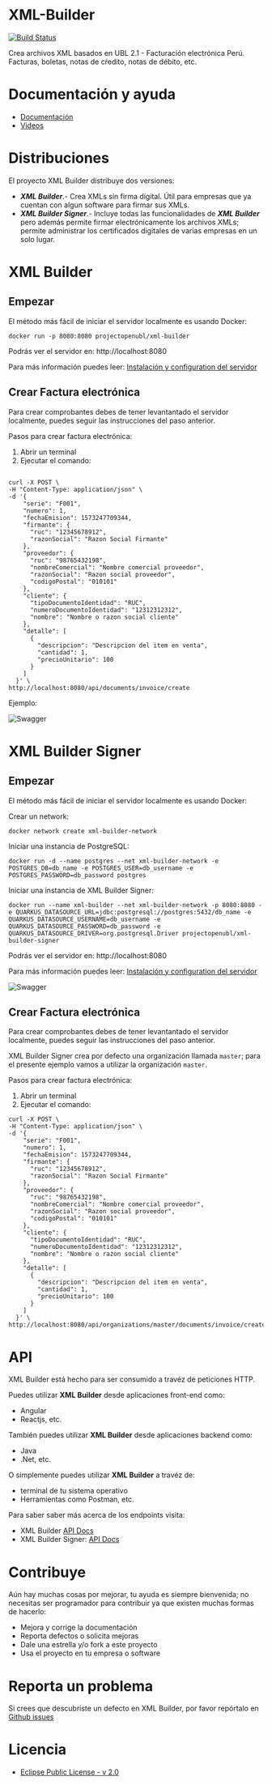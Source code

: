 # XML-Builder
[![Build Status](https://dev.azure.com/project-openubl/xml-builder/_apis/build/status/project-openubl.xml-builder?branchName=master)](https://dev.azure.com/project-openubl/xml-builder/_build/latest?definitionId=1&branchName=master)

Crea archivos XML basados en UBL 2.1 - Facturación electrónica Perú. Facturas, boletas, notas de cŕedito, notas de débito, etc.

# Documentación y ayuda

- [Documentación](https://project-openubl.gitbook.io/xml-builder/)
- [Videos](https://www.youtube.com/channel/UChq3xxjyDgjcU346rp0bbtA/)

# Distribuciones
El proyecto XML Builder distribuye dos versiones:
- ***XML Builder***.- Crea XMLs sin firma digital. Útil para empresas que ya cuentan con algun software para firmar sus XMLs.
- ***XML Builder Signer***.- Incluye todas las funcionalidades de ***XML Builder*** pero además permite firmar electrónicamente los archivos XMLs; permite administrar los certificados digitales de varias empresas en un solo lugar.

# XML Builder
## Empezar
El método más fácil de iniciar el servidor localmente es usando Docker:

```
docker run -p 8080:8080 projectopenubl/xml-builder
```

Podrás ver el servidor en: http://localhost:8080 

Para más información puedes leer: [Instalación y configuration del servidor](docs/api/INSTALAR_CONFIGURAR.md)

## Crear Factura electrónica
Para crear comprobantes debes de tener levantantado el servidor localmente, puedes seguir las instrucciones del paso anterior.

Pasos para crear factura electrónica:
1. Abrir un terminal
1. Ejecutar el comando:

```

curl -X POST \
-H "Content-Type: application/json" \
-d '{
    "serie": "F001",
    "numero": 1,
    "fechaEmision": 1573247709344,
    "firmante": {
      "ruc": "12345678912",
      "razonSocial": "Razon Social Firmante"
    },
    "proveedor": {
      "ruc": "98765432198",
      "nombreComercial": "Nombre comercial proveedor",
      "razonSocial": "Razon social proveedor",
      "codigoPostal": "010101"
    },
    "cliente": {
      "tipoDocumentoIdentidad": "RUC",
      "numeroDocumentoIdentidad": "12312312312",
      "nombre": "Nombre o razon social cliente"
    },
    "detalle": [
      {
        "descripcion": "Descripcion del item en venta",
        "cantidad": 1,
        "precioUnitario": 100
      }
    ]
  }' \
http://localhost:8080/api/documents/invoice/create
```

Ejemplo:

![Swagger](docs/images/curl.gif)

# XML Builder Signer
## Empezar
El método más fácil de iniciar el servidor localmente es usando Docker:

Crear un network:
```
docker network create xml-builder-network
```

Iniciar una instancia de PostgreSQL:
```
docker run -d --name postgres --net xml-builder-network -e POSTGRES_DB=db_name -e POSTGRES_USER=db_username -e POSTGRES_PASSWORD=db_password postgres
```

Iniciar una instancia de XML Builder Signer:
```
docker run --name xml-builder --net xml-builder-network -p 8080:8080 -e QUARKUS_DATASOURCE_URL=jdbc:postgresql://postgres:5432/db_name -e QUARKUS_DATASOURCE_USERNAME=db_username -e QUARKUS_DATASOURCE_PASSWORD=db_password -e QUARKUS_DATASOURCE_DRIVER=org.postgresql.Driver projectopenubl/xml-builder-signer
```

Podrás ver el servidor en: http://localhost:8080 

Para más información puedes leer: [Instalación y configuration del servidor](docs/api/INSTALAR_CONFIGURAR.md)

![Swagger](docs/images/api_signer_screenshot.png)

## Crear Factura electrónica
Para crear comprobantes debes de tener levantantado el servidor localmente, puedes seguir las instrucciones del paso anterior.

XML Builder Signer crea por defecto una organización llamada `master`; para el presente ejemplo vamos a utilizar la organización `master`.

Pasos para crear factura electrónica:
1. Abrir un terminal
1. Ejecutar el comando:

```
curl -X POST \
-H "Content-Type: application/json" \
-d '{
    "serie": "F001",
    "numero": 1,
    "fechaEmision": 1573247709344,
    "firmante": {
      "ruc": "12345678912",
      "razonSocial": "Razon Social Firmante"
    },
    "proveedor": {
      "ruc": "98765432198",
      "nombreComercial": "Nombre comercial proveedor",
      "razonSocial": "Razon social proveedor",
      "codigoPostal": "010101"
    },
    "cliente": {
      "tipoDocumentoIdentidad": "RUC",
      "numeroDocumentoIdentidad": "12312312312",
      "nombre": "Nombre o razon social cliente"
    },
    "detalle": [
      {
        "descripcion": "Descripcion del item en venta",
        "cantidad": 1,
        "precioUnitario": 100
      }
    ]
  }' \
http://localhost:8080/api/organizations/master/documents/invoice/create
```

# API
XML Builder está hecho para ser consumido a travéz de peticiones HTTP.

Puedes utilizar **XML Builder** desde aplicaciones front-end como:
- Angular
- Reactjs, etc.

También puedes utilizar **XML Builder** desde aplicaciones backend como:
- Java
- .Net, etc.

O simplemente puedes utilizar **XML Builder** a travéz de:
- terminal de tu sistema operativo
- Herramientas como Postman, etc.

Para saber saber más acerca de los endpoints visita:
- XML Builder [API Docs](https://app.swaggerhub.com/apis-docs/project-openubl/xml-builder)
- XML Builder Signer: [API Docs](https://app.swaggerhub.com/apis-docs/project-openubl/xml-builder-signer)

# Contribuye
Aún hay muchas cosas por mejorar, tu ayuda es siempre bienvenida; no necesitas ser programador para contribuir ya que existen muchas formas de hacerlo:

- Mejora y corrige la documentación
- Reporta defectos o solicita mejoras
- Dale una estrella y/o fork a este proyecto
- Usa el proyecto en tu empresa o software 

# Reporta un problema
Si crees que descubriste un defecto en XML Builder, por favor repórtalo en [Github issues](https://github.com/project-openubl/xml-builder/issues)

# Licencia
- [Eclipse Public License - v 2.0](./LICENSE)
